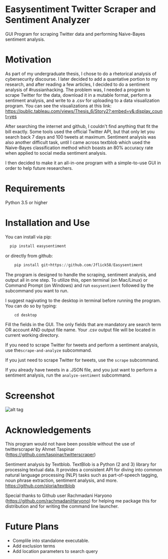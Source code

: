 # Easysentiment Twitter Scraper and Sentiment Analyzer 

GUI Program for scraping Twitter data and performing Naive-Bayes sentiment analysis. 

# Motivation 

As part of my undergraduate thesis, I chose to do a rhetorical analysis of cybersecurity discourse. I later decided to add a quantative portion to my research, and after reading a few articles, I decided to do a sentiment analysis of #russianhacking. The problem was, I needed a program to scrape Twitter for the data, download it in a mutable format, perform a sentiment analysis, and write to a .csv for uploading to a data visualization program. You can see the visualizations at this link: https://public.tableau.com/views/Thesis_6/Story2?:embed=y&:display_count=yes

After searching the internet and github, I couldn't find anything that fit the bill exactly. Some tools used the official Twitter API, but that only let you search back 7 days and 100 tweets at maximum. Sentiment analysis was also another difficult task, until I came across textblob which used the Naive-Bayes classification method which boasts an 80% accuracy rate when applied to social media sentiment analysis. 

I then decided to make it an all-in-one program with a simple-to-use GUI in order to help future researchers. 

# Requirements 

Python 3.5 or higher

# Installation and Use 

You can install via pip: 

```python
  pip install easysentiment
  ```

or directly from github:

```python
    pip install git+https://github.com/Jflick58/Easysentiment
```

The program is designed to handle the scraping, sentiment analysis, and output all in one step. 
To utilize this, open terminal (on Mac/Linux) or Command Prompt (on Windows) and run `easysentiment` followed by the subcommand you want to run.

I suggest nagivating to the desktop in terminal before running the program. You can do so by typing:

```python
    cd desktop
```

Fill the fields in the GUI. The only fields that are mandatory are search term OR account AND output file name. Your .csv output file will be located in current working directory.

If you need to scrape Twitter for tweets and perform a sentiment analysis, use  the`scrape-and-analyze` subcommand. 

If you just need to scrape Twitter for tweets, use the `scrape` subcommand.

If you already have tweets in a .JSON file, and you just want to perform a sentiment analysis, run the `analyze-sentiment` subcommand.


# Screenshot

![alt tag](https://github.com/Jflick58/Easysentiment/blob/master/res/Easysentiment%201.2.png)

# Acknowledgements 

This program would not have been possible without the use of twitterscraper by Ahmet Taspinar (https://github.com/taspinar/twitterscraper)

Sentiment analysis by Textblob. TextBlob is a Python (2 and 3) library for processing textual data. It provides a consistent API for diving into common natural language processing (NLP) tasks such as part-of-speech tagging, noun phrase extraction, sentiment analysis, and more. https://github.com/sloria/textblob

Special thanks to Github user Rachmadani Haryono (https://github.com/rachmadaniHaryono) for helping me package this for distribution and for writing the command line launcher. 

# Future Plans 

- Complile into standalone executable. 
- Add exclusion terms 
- Add location parameters to search query
